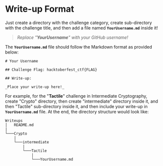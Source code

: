 # Write-up Format

Just create a directory with the challenge category, create sub-directory with the challenge title, and then add a file named **`YourUsername.md`** inside it!

> _Replace "**YourUsername**" with your GitHub username!_

The **`YourUsername.md`** file should follow the Markdown format as provided below:
```
# Your Username

## Challenge Flag: hacktoberfest_ctf{FLAG}

## Write-up:

_Place your write-up here!_
```

For example, for the "**Tactile**" challenge in Intermediate Cryptography, create "Crypto" directory, then create "intermediate" directory inside it, and then "Tactile" sub-directory inside it, and then include your write-up in **`YourUsername.md`** file.
At the end, the directory structure would look like:
```
Writeups
│   README.md
|
└───Crypto
    |
    └───intermediate
        |
        └───Tactile
            |
            └───YourUsername.md
```
